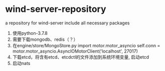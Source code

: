 # wind-server-repository
a repository for wind-server include all necessary packages
1. 使用python-3.7.8
2. 需要下载mongodb、redis（？）
3. 在engine/store/MongoStore.py
import motor.motor_asyncio
self.conn = motor.motor_asyncio.AsyncIOMotorClient('localhost', 27017)
4. 下载etcd，将含有etcd、etcdctl的文件添加到系统环境变量, 启动etcd
5. 启动nats
